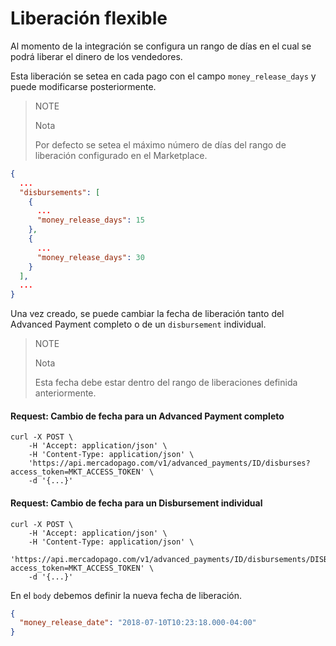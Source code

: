 # Liberación flexible

Al momento de la integración se configura un rango de días en el cual se podrá liberar el dinero de los vendedores.

Esta liberación se setea en cada pago con el campo `money_release_days` y puede modificarse posteriormente.

> NOTE
> 
> Nota
> 
> Por defecto se setea el máximo número de días del rango de liberación configurado en el Marketplace.

```json
{
  ...
  "disbursements": [
    {
      ...
      "money_release_days": 15
    },
    {
      ...
      "money_release_days": 30
    }
  ],
  ...
}
```

Una vez creado, se puede cambiar la fecha de liberación tanto del Advanced Payment completo o de un `disbursement` individual.

> NOTE
> 
> Nota
> 
> Esta fecha debe estar dentro del rango de liberaciones definida anteriormente.

#### Request: Cambio de fecha para un Advanced Payment completo

```curl
curl -X POST \
    -H 'Accept: application/json' \
    -H 'Content-Type: application/json' \
    'https://api.mercadopago.com/v1/advanced_payments/ID/disburses?access_token=MKT_ACCESS_TOKEN' \
    -d '{...}'
```

#### Request: Cambio de fecha para un Disbursement individual

```curl
curl -X POST \
    -H 'Accept: application/json' \
    -H 'Content-Type: application/json' \
    'https://api.mercadopago.com/v1/advanced_payments/ID/disbursements/DISBURSEMENT_ID/disburses?access_token=MKT_ACCESS_TOKEN' \
    -d '{...}'
```

En el `body` debemos definir la nueva fecha de liberación.

```json
{
  "money_release_date": "2018-07-10T10:23:18.000-04:00"
}
```  
